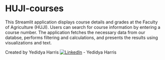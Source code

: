 # HUJI-courses

This Streamlit application displays course details and grades at the Faculty of Agriculture (HUJI). Users can search for course information by entering a course number. The application fetches the necessary data from our databse, performs filtering and calculations, and presents the results using visualizations and text.

Created by Yedidya Harris 
[![LinkedIn](https://img.shields.io/badge/-LinkedIn-blue?style=flat-square&logo=linkedin&logoColor=white)](https://www.linkedin.com/in/yedidya-harris) - Yedidya Harris
